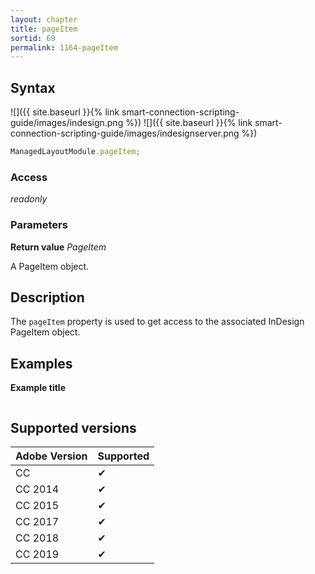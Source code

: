 ```yaml
---
layout: chapter
title: pageItem
sortid: 69
permalink: 1164-pageItem
---
```

## Syntax

![]({{ site.baseurl }}{% link smart-connection-scripting-guide/images/indesign.png %}) ![]({{ site.baseurl }}{% link smart-connection-scripting-guide/images/indesignserver.png %})
```javascript
ManagedLayoutModule.pageItem;
```

### Access

*readonly*

### Parameters

**Return value** *PageItem*

A PageItem object.

## Description

The `pageItem` property is used to get access to the associated InDesign PageItem object.

## Examples

**Example title**

```javascript
```

## Supported versions

| Adobe Version | Supported |
|---------------|---------|
| CC            | ✔       |
| CC 2014       | ✔       |
| CC 2015       | ✔       |
| CC 2017       | ✔       |
| CC 2018       | ✔       |
| CC 2019       | ✔       |